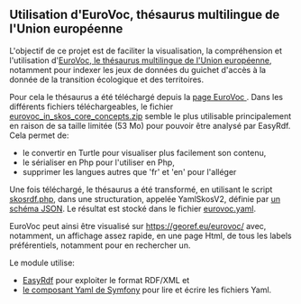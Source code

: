 ## Utilisation d'EuroVoc, thésaurus multilingue de l'Union européenne

L'objectif de ce projet est de faciliter la visualisation, la compréhension et l'utilisation 
d'[EuroVoc, le thésaurus multilingue de l'Union 
européenne](https://op.europa.eu/fr/web/eu-vocabularies/dataset/-/resource?uri=http://publications.europa.eu/resource/dataset/eurovoc),
notamment pour indexer les jeux de données du guichet d'accès à la donnée de la transition écologique et des territoires.

Pour cela le thésaurus a été téléchargé depuis la 
[page EuroVoc
](https://op.europa.eu/fr/web/eu-vocabularies/dataset/-/resource?uri=http://publications.europa.eu/resource/dataset/eurovoc).
Dans les différents fichiers téléchargeables, le fichier
[eurovoc_in_skos_core_concepts.zip](https://op.europa.eu/o/opportal-service/euvoc-download-handler?cellarURI=http%3A%2F%2Fpublications.europa.eu%2Fresource%2Fcellar%2Fb868cf85-c47b-11eb-a925-01aa75ed71a1.0001.04%2FDOC_1&fileName=eurovoc_in_skos_core_concepts.zip)
semble le plus utilisable principalement en raison de sa taille limitée (53 Mo)
pour pouvoir être analysé par EasyRdf.
Cela permet de:
  - le convertir en Turtle pour visualiser plus facilement son contenu,
  - le sérialiser en Php pour l'utiliser en Php,
  - supprimer les langues autres que 'fr' et 'en' pour l'alléger

Une fois téléchargé, le thésaurus a été  transformé, en utilisant le script [skosrdf.php](skosrdf.php),
dans une structuration, appelée YamlSkosV2, définie par [un schéma JSON](yamlskosv2.schema.yaml).
Le résultat est stocké dans le fichier [eurovoc.yaml](eurovoc.yaml).
 
EuroVoc peut ainsi être visualisé sur https://georef.eu/eurovoc/ avec, notamment, un affichage assez rapide,
en une page Html, de tous les labels préférentiels, notamment pour en rechercher un.

Le module utilise:

  - [EasyRdf](https://www.easyrdf.org/) pour exploiter le format RDF/XML et
  - [le composant Yaml de Symfony](https://symfony.com/doc/current/components/yaml.html) 
    pour lire et écrire les fichiers Yaml.

